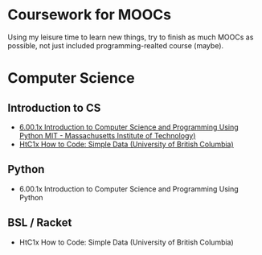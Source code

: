 # Coursework for MOOCs

Using my leisure time to learn new things, try to finish as much MOOCs as possible, not just included programming-realted course (maybe).

# Computer Science

## Introduction to CS

- [6.00.1x Introduction to Computer Science and Programming Using Python MIT - Massachusetts Institute of Technology)](https://www.edx.org/course/introduction-to-computer-science-and-programming-using-python-0)
- [HtC1x How to Code: Simple Data (University of British Columbia)](https://www.edx.org/course/how-code-simple-data-ubcx-htc1x)


## Python

- 6.00.1x Introduction to Computer Science and Programming Using Python

## BSL / Racket
- HtC1x How to Code: Simple Data (University of British Columbia)